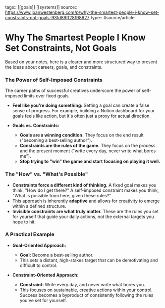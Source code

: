 tags:: [[goals]] [[systems]]
source:: https://www.joanwestenberg.com/p/why-the-smartest-people-i-know-set-constraints-not-goals-93fd89ff28f98627
type:: #source/article

# Why The Smartest People I Know Set Constraints, Not Goals

Based on your notes, here is a clearer and more structured way to present the ideas about careers, goals, and constraints.

### The Power of Self-Imposed Constraints

The career paths of successful creatives underscore the power of self-imposed limits over fixed goals.

* **Feel like you're doing something:** Setting a goal can create a false sense of progress. For example, building a Notion dashboard for your goals feels like action, but it's often just a proxy for actual direction.

* **Goals vs. Constraints:**
    * **Goals are a winning condition.** They focus on the end result ("becoming a best-selling author").
    * **Constraints are the rules of the game.** They focus on the process and the present moment ("write every day, never write what bores me").
    * **Stop trying to "win" the game and start focusing on playing it well.**

### The "How" vs. "What's Possible"

* **Constraints force a different kind of thinking.** A fixed goal makes you think, "How do I get there?" A self-imposed constraint makes you think, "What is possible from here, given these rules?"
* This approach is inherently **adaptive** and allows for creativity to emerge within a defined structure.
* **Invisible constraints are what truly matter.** These are the rules you set for yourself that guide your daily actions, not the external targets you hope to hit.

### A Practical Example

* **Goal-Oriented Approach:**
    * **Goal:** Become a best-selling author.
    * This sets a distant, high-stakes target that can be demotivating and difficult to control.

* **Constraint-Oriented Approach:**
    * **Constraint:** Write every day, and never write what bores you.
    * This focuses on sustainable, creative actions within your control. Success becomes a byproduct of consistently following the rules you've set for yourself.